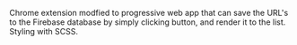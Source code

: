 Chrome extension modfied to progressive web app that can save the URL's to the Firebase database by simply clicking button, and render it to the list. Styling with SCSS. 